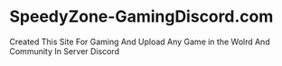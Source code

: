 # SpeedyZone-GamingDiscord.com
Created This Site For Gaming And Upload Any Game in the  Wolrd  And Community In Server Discord 

